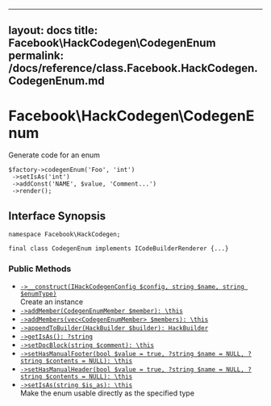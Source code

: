 
***

layout: docs
title: Facebook\\HackCodegen\\CodegenEnum
permalink: /docs/reference/class.Facebook.HackCodegen.CodegenEnum.md
---







# Facebook\\HackCodegen\\CodegenEnum




Generate code for an enum




```
$factory->codegenEnum('Foo', 'int')
 ->setIsAs('int')
 ->addConst('NAME', $value, 'Comment...')
 ->render();
```




## Interface Synopsis




``` Hack
namespace Facebook\HackCodegen;

final class CodegenEnum implements ICodeBuilderRenderer {...}
```




### Public Methods




* [` ->__construct(IHackCodegenConfig $config, string $name, string $enumType) `](<class.Facebook.HackCodegen.CodegenEnum.__construct.md>)\
  Create an instance
* [` ->addMember(CodegenEnumMember $member): \this `](<class.Facebook.HackCodegen.CodegenEnum.addMember.md>)
* [` ->addMembers(vec<CodegenEnumMember> $members): \this `](<class.Facebook.HackCodegen.CodegenEnum.addMembers.md>)
* [` ->appendToBuilder(HackBuilder $builder): HackBuilder `](<class.Facebook.HackCodegen.CodegenEnum.appendToBuilder.md>)
* [` ->getIsAs(): ?string `](<class.Facebook.HackCodegen.CodegenEnum.getIsAs.md>)
* [` ->setDocBlock(string $comment): \this `](<class.Facebook.HackCodegen.CodegenEnum.setDocBlock.md>)
* [` ->setHasManualFooter(bool $value = true, ?string $name = NULL, ?string $contents = NULL): \this `](<class.Facebook.HackCodegen.CodegenEnum.setHasManualFooter.md>)
* [` ->setHasManualHeader(bool $value = true, ?string $name = NULL, ?string $contents = NULL): \this `](<class.Facebook.HackCodegen.CodegenEnum.setHasManualHeader.md>)
* [` ->setIsAs(string $is_as): \this `](<class.Facebook.HackCodegen.CodegenEnum.setIsAs.md>)\
  Make the enum usable directly as the specified type